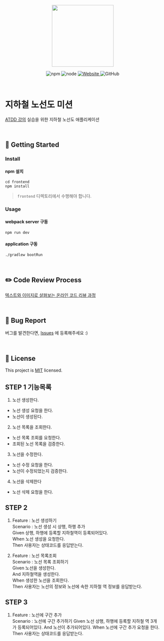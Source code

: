 <p align="center">
    <img width="200px;" src="https://raw.githubusercontent.com/woowacourse/atdd-subway-admin-frontend/master/images/main_logo.png"/>
</p>
<p align="center">
  <img alt="npm" src="https://img.shields.io/badge/npm-%3E%3D%205.5.0-blue">
  <img alt="node" src="https://img.shields.io/badge/node-%3E%3D%209.3.0-blue">
  <a href="https://edu.nextstep.camp/c/R89PYi5H" alt="nextstep atdd">
    <img alt="Website" src="https://img.shields.io/website?url=https%3A%2F%2Fedu.nextstep.camp%2Fc%2FR89PYi5H">
  </a>
  <img alt="GitHub" src="https://img.shields.io/github/license/next-step/atdd-subway-admin">
</p>

<br>

# 지하철 노선도 미션
[ATDD 강의](https://edu.nextstep.camp/c/R89PYi5H) 실습을 위한 지하철 노선도 애플리케이션

<br>

## 🚀 Getting Started

### Install
#### npm 설치
```
cd frontend
npm install
```
> `frontend` 디렉토리에서 수행해야 합니다.

### Usage
#### webpack server 구동
```
npm run dev
```
#### application 구동
```
./gradlew bootRun
```
<br>

## ✏️ Code Review Process
[텍스트와 이미지로 살펴보는 온라인 코드 리뷰 과정](https://github.com/next-step/nextstep-docs/tree/master/codereview)

<br>

## 🐞 Bug Report

버그를 발견한다면, [Issues](https://github.com/next-step/atdd-subway-admin/issues) 에 등록해주세요 :)

<br>

## 📝 License

This project is [MIT](https://github.com/next-step/atdd-subway-admin/blob/master/LICENSE.md) licensed.


## STEP 1 기능목록
1. 노선 생성한다.
 - 노선 생성 요청을 한다.
 - 노선이 생성된다. 

2. 노선 목록을 조회한다.
 - 노선 목록 조회를 요청한다.
 - 조회된 노선 목록을 검증한다.

3. 노선을 수정한다.
 - 노선 수정 요청을 한다.
 - 노선이 수정되었는지 검증한다.

4. 노선을 삭제한다
 - 노선 삭제 요청을 한다.

## STEP 2 
1. Feature : 노선 생성하기  
 Scenario : 노선 생성 시 상행, 하행 추가  
  Given 상행, 하행에 등록할 지하철역이 등록되어있다.  
  When 노선 생성을 요청한다.  
  Then 사용자는 상태코드를 응답받는다.  
    
2. Feature : 노선 목록조회  
 Scenario : 노선 목록 조회하기  
  Given 노선을 생성한다.  
  And 지하철역을 생성한다.  
  When 생성한 노선을 조회한다.  
  Then 사용자는 노선의 정보와 노선에 속한 지하철 역 정보를 응답받는다.  
 
## STEP 3
1. Feature : 노선에 구간 추가  
  Scenario : 노선에 구간 추가하기
   Given 노선 상행, 하행에 등록할 지하철 역 3개가 등록되어있다. 
   And 노선이 추가되어있다.
   When 노선에 구간 추가 요청을 한다.
   Then 사용자는 상태코드를 응답받는다.
